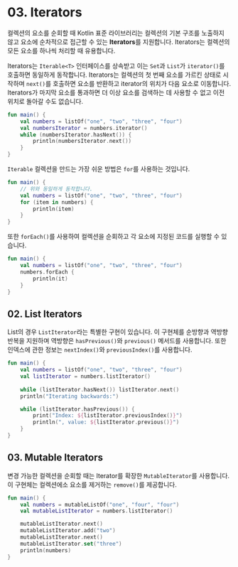 # 03. Iterators

컬렉션의 요소를 순회할 때 Kotlin 표준 라이브러리는 컬렉션의 기본 구조를 노출하지 않고 요소에 순차적으로 접근할 수 있는 **Iterators**를 지원합니다.
Iterators는 컬렉션의 모든 요소를 하나씩 처리할 때 유용합니다.

Iterators는 `Iterable<T>` 인터페이스를 상속받고 이는 `Set`과 `List`가 `iterator()`를 호출하면 동일하게 동작합니다.
Iterators는 컬렉션의 첫 번째 요소를 가르킨 상태로 시작하며 `next()`를 호출하면 요소를 반환하고 iterator의 위치가 다음 요소로 이동합니다.
Iterators가 마지막 요소를 통과하면 더 이상 요소를 검색하는 데 사용할 수 없고 이전 위치로 돌아갈 수도 없습니다.

```kotlin
fun main() {
    val numbers = listOf("one", "two", "three", "four")
    val numbersIterator = numbers.iterator()
    while (numbersIterator.hasNext()) {
        println(numbersIterator.next())
    }
}
```

`Iterable` 컬렉션을 만드는 가장 쉬운 방법은 `for`를 사용하는 것입니다.

```kotlin
fun main() {
    // 위와 동일하게 동작합니다.
    val numbers = listOf("one", "two", "three", "four")
    for (item in numbers) {
        println(item)
    }
}
```

또한 `forEach()`를 사용하여 컬렉션을 순회하고 각 요소에 지정된 코드를 실행할 수 있습니다.

```kotlin
fun main() {
    val numbers = listOf("one", "two", "three", "four")
    numbers.forEach {
        println(it)
    }
}
```

## 02. List Iterators

List의 경우 `ListIterator`라는 특별한 구현이 있습니다.
이 구현체를 순방향과 역방향 반복을 지원하며 역방향은 `hasPrevious()`와 `previous()` 메서드를 사용합니다.
또한 인덱스에 관한 정보는 `nextIndex()`와 `previousIndex()`를 사용합니다.

```kotlin
fun main() {
    val numbers = listOf("one", "two", "three", "four")
    val listIterator = numbers.listIterator()
    
    while (listIterator.hasNext()) listIterator.next()
    println("Iterating backwards:")

    while (listIterator.hasPrevious()) {
        print("Index: ${listIterator.previousIndex()}")
        println(", value: ${listIterator.previous()}")
    }
}
```

## 03. Mutable Iterators

변경 가능한 컬렉션을 순회할 때는 Iterator를 확장한 `MutableIterator`를 사용합니다.
이 구현체는 컬렉션에소 요소를 제거하는 `remove()`를 제공합니다.

```kotlin
fun main() {
    val numbers = mutableListOf("one", "four", "four") 
    val mutableListIterator = numbers.listIterator()

    mutableListIterator.next()
    mutableListIterator.add("two")
    mutableListIterator.next()
    mutableListIterator.set("three")   
    println(numbers)
}
```
